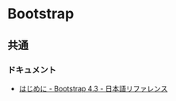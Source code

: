 # Bootstrap

## 共通

### ドキュメント

- [はじめに - Bootstrap 4.3 - 日本語リファレンス](https://getbootstrap.jp/docs/4.3/getting-started/introduction/)
